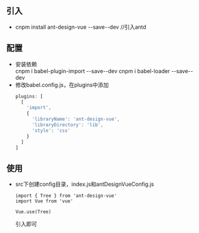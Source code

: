 ## 引入
* cnpm install ant-design-vue --save--dev //引入antd
## 配置
* 安装依赖<br>
  cnpm i babel-plugin-import --save--dev
  cnpm i babel-loader --save--dev
* 修改babel.config.js，在plugins中添加<br>  
  ```javascript
  plugins: [
    [
      'import',
      {
        'libraryName': 'ant-design-vue',
        'libraryDirectory': 'lib',
        'style': 'css'
      }
    ]
  ]
  ```
## 使用
* src下创建config目录，index.js和antDesignVueConfig.js
  ```
  import { Tree } from 'ant-design-vue'
  import Vue from 'vue'

  Vue.use(Tree)
  ```
  引入即可
  